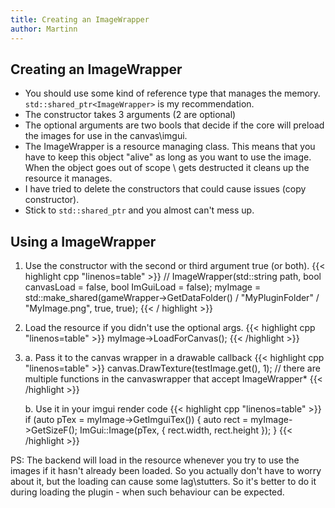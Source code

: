 ```yaml
---
title: Creating an ImageWrapper
author: Martinn
---
```


## Creating an ImageWrapper
* You should use some kind of reference type that manages the memory. `std::shared_ptr<ImageWrapper>` is my recommendation.
* The constructor takes 3 arguments (2 are optional)
* The optional arguments are two bools that decide if the core will preload the images for use in the canvas\imgui.
* The ImageWrapper is a resource managing class. This means that you have to keep this object "alive" as long as you want to use the image. When the object goes out of scope \ gets destructed it cleans up the resource it manages.
* I have tried to delete the constructors that could cause issues (copy constructor).
* Stick to `std::shared_ptr` and you almost can't mess up.


## Using a ImageWrapper
 1. Use the constructor with the second or third argument true (or both).
{{< highlight cpp "linenos=table" >}}
// ImageWrapper(std::string path, bool canvasLoad = false, bool ImGuiLoad = false);
myImage = std::make_shared<ImageWrapper>(gameWrapper->GetDataFolder() / "MyPluginFolder" / "MyImage.png", true, true);
{{< / highlight >}}

2. Load the resource if you didn't use the optional args.
{{< highlight cpp "linenos=table" >}}
myImage->LoadForCanvas();
{{< /highlight >}}

3. 
    a. Pass it to the canvas wrapper in a drawable callback
{{< highlight cpp "linenos=table" >}}
canvas.DrawTexture(testImage.get(), 1); 
// there are multiple functions in the canvaswrapper that accept ImageWrapper*
{{< /highlight >}}

    b. Use it in your imgui render code
{{< highlight cpp "linenos=table" >}}
if (auto pTex = myImage->GetImguiTex()) {
    auto rect = myImage->GetSizeF();
    ImGui::Image(pTex, { rect.width, rect.height });
}
{{< /highlight >}}


PS:
The backend will load in the resource whenever you try to use the images if it hasn't already been loaded. So you actually don't have to worry about it, but the loading can cause some lag\stutters.
So it's better to do it during loading the plugin -  when such behaviour can be expected.